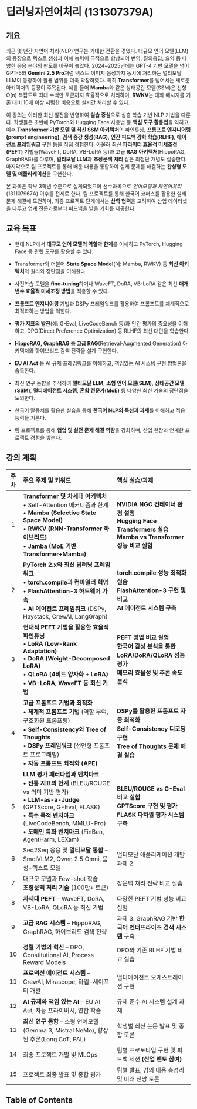 # 딥러닝자연어처리 (131307379A)

## 개요

최근 몇 년간 자연어 처리(NLP) 연구는 거대한 전환을 겪었다. 대규모 언어 모델(LLM)의 등장으로 텍스트 생성과 이해 능력이 극적으로 향상되어 번역, 질의응답, 요약 등 다양한 응용 분야의 판도를 바꾸어 놓았다. 2024~2025년에는 GPT-4 기반 모델을 넘어 GPT-5와 **Gemini 2.5 Pro**처럼 텍스트·이미지·음성까지 동시에 처리하는 멀티모달 LLM이 등장하여 활용 범위를 더욱 확장하였다. 특히 **Transformer**를 넘어서는 새로운 아키텍처의 등장이 주목된다. 예를 들어 **Mamba**와 같은 상태공간 모델(SSM)은 선형 O(n) 복잡도로 최대 수백만 토큰까지 효율적으로 처리하며, **RWKV**는 대화 메시지를 기존 대비 10배 이상 저렴한 비용으로 실시간 처리할 수 있다.

이 강의는 이러한 최신 발전을 반영하여 **실습 중심**으로 심층 학습 기반 NLP 기법을 다룬다. 학생들은 초반에 PyTorch와 Hugging Face 사용법 등 **핵심 도구 활용법**을 익히고, 이후 **Transformer 기반 모델 및 최신 SSM 아키텍처**의 파인튜닝, **프롬프트 엔지니어링(prompt engineering)**, **검색 증강 생성(RAG)**, **인간 피드백 강화 학습(RLHF)**, **에이전트 프레임워크** 구현 등을 직접 경험한다. 아울러 최신 **파라미터 효율적 미세조정(PEFT)** 기법들(WaveFT, DoRA, VB-LoRA 등)과 고급 **RAG 아키텍처**(HippoRAG, GraphRAG)를 다루며, **멀티모달 LLM**과 **초장문맥 처리** 같은 최첨단 개념도 실습한다. 마지막으로 팀 프로젝트를 통해 배운 내용을 통합하여 실제 문제를 해결하는 **완성형 모델 및 애플리케이션**을 구현한다.

본 과목은 학부 3학년 수준으로 설계되었으며 선수과목으로 _언어모형과 자연어처리_ (131107967A) 이수를 전제로 한다. 팀 프로젝트를 통해 한국어 코퍼스를 활용한 실제 문제 해결에 도전하며, 최종 프로젝트 단계에서는 **산학 협력**을 고려하여 산업 데이터셋을 다루고 업계 전문가로부터 피드백을 받을 기회를 제공한다.

## 교육 목표

- 현대 NLP에서 **대규모 언어 모델의 역할과 한계**를 이해하고 PyTorch, Hugging Face 등 관련 도구를 활용할 수 있다.

- Transformer와 더불어 **State Space Model**(예: Mamba, RWKV) 등 **최신 아키텍처**의 원리와 장단점을 이해한다.

- 사전학습 모델을 **fine-tuning**하거나 WaveFT, DoRA, VB-LoRA 같은 최신 **매개변수 효율적 미세조정 방법**을 적용할 수 있다.

- **프롬프트 엔지니어링** 기법과 DSPy 프레임워크를 활용하여 프롬프트를 체계적으로 최적화하는 방법을 익힌다.

- **평가 지표의 발전**(예: G-Eval, LiveCodeBench 등)과 인간 평가의 중요성을 이해하고, DPO(Direct Preference Optimization) 등 RLHF의 최신 대안을 학습한다.

- **HippoRAG, GraphRAG 등 고급 RAG**(Retrieval-Augmented Generation) 아키텍처와 하이브리드 검색 전략을 설계·구현한다.

- **EU AI Act** 등 AI 규제 프레임워크를 이해하고, 책임있는 AI 시스템 구현 방법론을 습득한다.

- 최신 연구 동향을 추적하여 **멀티모달 LLM**, **소형 언어 모델(SLM)**, **상태공간 모델(SSM)**, **멀티에이전트 시스템**, **혼합 전문가(MoE)** 등 다양한 최신 기술의 장단점을 토의한다.

- 한국어 말뭉치를 활용한 실습을 통해 **한국어 NLP의 특성과 과제**를 이해하고 적용 능력을 기른다.

- 팀 프로젝트를 통해 **협업 및 실전 문제 해결 역량**을 강화하며, 산업 현장과 연계한 프로젝트 경험을 쌓는다.

## 강의 계획

| 주차 | 주요 주제 및 키워드                                                                                                                                                                                                                                            | 핵심 실습/과제                                                                                                            |
| :--: | :------------------------------------------------------------------------------------------------------------------------------------------------------------------------------------------------------------------------------------------------------------- | :------------------------------------------------------------------------------------------------------------------------ |
|  1   | **Transformer 및 차세대 아키텍처**<br/>• Self-Attention 메커니즘과 한계<br/>• **Mamba (Selective State Space Model)**<br/>• **RWKV (RNN-Transformer 하이브리드)**<br/>• **Jamba (MoE 기반 Transformer+Mamba)**                                                 | **NVIDIA NGC 컨테이너 환경 설정**<br/>**Hugging Face Transformers 실습**<br/>**Mamba vs Transformer 성능 비교 실험**      |
|  2   | **PyTorch 2.x와 최신 딥러닝 프레임워크**<br/>• **torch.compile과 컴파일러 혁명**<br/>• **FlashAttention-3 하드웨어 가속**<br/>• **AI 에이전트 프레임워크** (DSPy, Haystack, CrewAI, LangGraph)                                                                 | **torch.compile 성능 최적화 실습**<br/>**FlashAttention-3 구현 및 비교**<br/>**AI 에이전트 시스템 구축**                  |
|  3   | **현대적 PEFT 기법을 활용한 효율적 파인튜닝**<br/>• **LoRA (Low-Rank Adaptation)**<br/>• **DoRA (Weight-Decomposed LoRA)**<br/>• **QLoRA (4비트 양자화 + LoRA)**<br/>• **VB-LoRA, WaveFT 등 최신 기법**                                                        | **PEFT 방법 비교 실험**<br/>**한국어 감성 분석을 통한 LoRA/DoRA/QLoRA 성능 평가**<br/>**메모리 효율성 및 추론 속도 분석** |
|  4   | **고급 프롬프트 기법과 최적화**<br/>• **체계적 프롬프트 기법** (역할 부여, 구조화된 프롬프팅)<br/>• **Self-Consistency와 Tree of Thoughts**<br/>• **DSPy 프레임워크** (선언형 프롬프트 프로그래밍)<br/>• **자동 프롬프트 최적화 (APE)**                        | **DSPy를 활용한 프롬프트 자동 최적화**<br/>**Self-Consistency 디코딩 구현**<br/>**Tree of Thoughts 문제 해결 실습**       |
|  5   | **LLM 평가 패러다임과 벤치마크**<br/>• **전통 지표의 한계** (BLEU/ROUGE vs 의미 기반 평가)<br/>• **LLM-as-a-Judge** (GPTScore, G-Eval, FLASK)<br/>• **특수 목적 벤치마크** (LiveCodeBench, MMLU-Pro)<br/>• **도메인 특화 벤치마크** (FinBen, AgentHarm, LEXam) | **BLEU/ROUGE vs G-Eval 비교 실험**<br/>**GPTScore 구현 및 평가**<br/>**FLASK 다차원 평가 시스템 구축**                    |
|  6   | Seq2Seq 응용 및 **멀티모달 통합** – SmolVLM2, Qwen 2.5 Omni, 음성-텍스트 모델                                                                                                                                                                                  | 멀티모달 애플리케이션 개발 과제 2                                                                                         |
|  7   | 대규모 모델과 Few-shot 학습<br/>**초장문맥 처리 기술** (100만+ 토큰)                                                                                                                                                                                           | 장문맥 처리 전략 비교 실습                                                                                                |
|  8   | **차세대 PEFT** – WaveFT, DoRA, VB-LoRA, QLoRA 등 최신 기법                                                                                                                                                                                                    | 다양한 PEFT 기법 성능 비교 실험                                                                                           |
|  9   | **고급 RAG 시스템** – HippoRAG, GraphRAG, 하이브리드 검색 전략                                                                                                                                                                                                 | 과제 3: GraphRAG 기반 **한국어 엔터프라이즈 검색 시스템** 구축                                                            |
|  10  | **정렬 기법의 혁신** – DPO, Constitutional AI, Process Reward Models                                                                                                                                                                                           | DPO와 기존 RLHF 기법 비교 실습                                                                                            |
|  11  | **프로덕션 에이전트 시스템** – CrewAI, Mirascope, 타입-세이프티 개발                                                                                                                                                                                           | 멀티에이전트 오케스트레이션 구현                                                                                          |
|  12  | **AI 규제와 책임 있는 AI** – EU AI Act, 차등 프라이버시, 연합 학습                                                                                                                                                                                             | 규제 준수 AI 시스템 설계 과제                                                                                             |
|  13  | **최신 연구 동향** – 소형 언어모델(Gemma 3, Mistral NeMo), 향상된 추론(Long CoT, PAL)                                                                                                                                                                          | 학생별 최신 논문 발표 및 종합 토론                                                                                        |
|  14  | 최종 프로젝트 개발 및 MLOps                                                                                                                                                                                                                                    | 팀별 프로토타입 구현 및 피드백 세션 **(산업 멘토 참여)**                                                                  |
|  15  | 프로젝트 최종 발표 및 종합 평가                                                                                                                                                                                                                                | 팀별 발표, 강의 내용 총정리 및 미래 전망 토론                                                                             |

## Table of Contents

```{tableofcontents}

```
